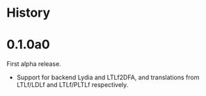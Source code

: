 # History

# 0.1.0a0

First alpha release.

- Support for backend Lydia and LTLf2DFA,
  and translations from LTLf/LDLf
  and LTLf/PLTLf respectively.
